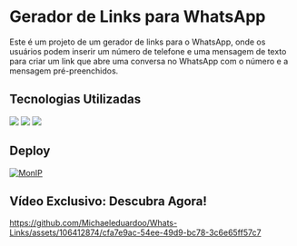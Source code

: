 # Gerador de Links para WhatsApp

Este é um projeto de um gerador de links para o WhatsApp, onde os usuários podem inserir um número de telefone e uma mensagem de texto para criar um link que abre uma conversa no WhatsApp com o número e a mensagem pré-preenchidos.

## Tecnologias Utilizadas

<div>
  <img loading="lazy" src="https://img.shields.io/badge/HTML5-E34F26?style=for-the-badge&logo=html5&logoColor=white">
  <img loading="lazy" src="https://img.shields.io/badge/CSS3-1572B6?style=for-the-badge&logo=css3&logoColor=white">
  <img loading="lazy" src="https://img.shields.io/badge/JavaScript-F7DF1E?style=for-the-badge&logo=javascript&logoColor=black">
</div>

## Deploy

<div>
 <a href="https://geradorlinkswhats.netlify.app/">
    <img loading="lazy" src="https://img.shields.io/website-up-down-green-red/http/monip.org.svg" alt="MonIP" />
</a>
</div>

## Vídeo Exclusivo: Descubra Agora!

https://github.com/Michaeleduardoo/Whats-Links/assets/106412874/cfa7e9ac-54ee-49d9-bc78-3c6e65ff57c7

